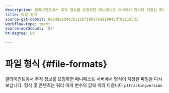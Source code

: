 ```yaml
---
description: 클라이언트에서 추적 정보를 요청하면 매니페스트 서버에서 형식이 지정된 파일을 다시 보냅니다. 형식 및 내용은 쿼리 매개 변수 pttrackingversion의 값에 따라 다릅니다
title: 파일 형식
source-git-commit: 89bdda1d4bd5c126f19ba75a819942df901183d1
workflow-type: tm+mt
source-wordcount: '57'
ht-degree: 0%

---
```



# 파일 형식 {#file-formats}

클라이언트에서 추적 정보를 요청하면 매니페스트 서버에서 형식이 지정된 파일을 다시 보냅니다. 형식 및 콘텐츠는 쿼리 매개 변수의 값에 따라 다릅니다 `pttrackingversion`